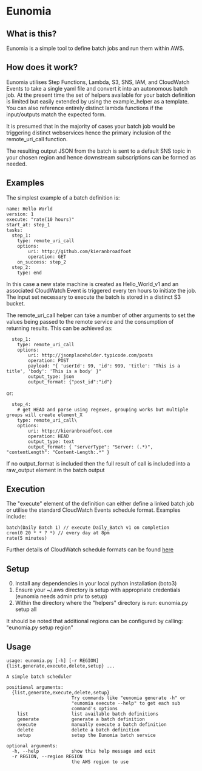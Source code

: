 # Eunomia

## What is this?

Eunomia is a simple tool to define batch jobs and run them within AWS.

## How does it work?

Eunomia utilises Step Functions, Lambda, S3, SNS, IAM, and CloudWatch Events to take a single yaml file and convert it into an autonomous batch job.  At the present time the set of helpers available for your batch definition is limited but easily extended by using the example_helper as a template.  You can also reference entirely distinct lambda functions if the input/outputs match the expected form.

It is presumed that in the majority of cases your batch job would be triggering distinct webservices hence the primary inclusion of the remote_uri_call function.

The resulting output JSON from the batch is sent to a default SNS topic in your chosen region and hence downstream subscriptions can be formed as needed.

## Examples

The simplest example of a batch definition is:

```
name: Hello World
version: 1
execute: "rate(10 hours)"
start_at: step_1
tasks:
  step_1:
    type: remote_uri_call
    options:
        uri: http://github.com/kieranbroadfoot
        operation: GET
    on_success: step_2
  step_2:
    type: end
```

In this case a new state machine is created as Hello_World_v1 and an associated CloudWatch Event is triggered every ten hours to initiate the job.  The input set necessary to execute the batch is stored in a distinct S3 bucket.

The remote_uri_call helper can take a number of other arguments to set the values being passed to the remote service and the consumption of returning results.  This can be achieved as:

```
  step_1:
    type: remote_uri_call
    options:
        uri: http://jsonplaceholder.typicode.com/posts
        operation: POST
        payload: "{ 'userId': 99, 'id': 999, 'title': 'This is a title', 'body': 'This is a body' }"
        output_type: json
        output_format: {"post_id":"id"}
```

or:

```
  step_4:
    # get HEAD and parse using regexes, grouping works but multiple groups will create element_X
    type: remote_uri_call\
    options:
        uri: http://kieranbroadfoot.com
        operation: HEAD
        output_type: text
        output_format: { "serverType": "Server: (.*)", "contentLength": "Content-Length:.*" }
```

If no output_format is included then the full result of call is included into a raw_output element in the batch output

## Execution

The "execute" element of the definition can either define a linked batch job or utilise the standard CloudWatch Events schedule format.  Examples include:

```
batch(Daily Batch 1) // execute Daily_Batch v1 on completion
cron(0 20 * * ? *) // every day at 8pm
rate(5 minutes)
```

Further details of CloudWatch schedule formats can be found [here](http://docs.aws.amazon.com/AmazonCloudWatch/latest/events/ScheduledEvents.html)

## Setup

0. Install any dependencies in your local python installation (boto3)
1. Ensure your ~/.aws directory is setup with appropriate credentials (eunomia needs admin priv to setup)
2. Within the directory where the "helpers" directory is run: eunomia.py setup all

It should be noted that additional regions can be configured by calling: "eunomia.py setup region"

## Usage
```
usage: eunomia.py [-h] [-r REGION] {list,generate,execute,delete,setup} ...

A simple batch scheduler

positional arguments:
  {list,generate,execute,delete,setup}
                        Try commands like "eunomia generate -h" or
                        "eunomia execute --help" to get each sub
                        command's options
    list                list available batch definitions
    generate            generate a batch definition
    execute             manually execute a batch definition
    delete              delete a batch definition
    setup               setup the Eunomia batch service

optional arguments:
  -h, --help            show this help message and exit
  -r REGION, --region REGION
                        the AWS region to use
```